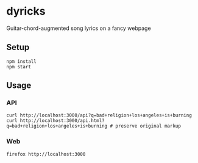 # dyricks

Guitar-chord-augmented song lyrics on a fancy webpage

## Setup

```
npm install
npm start
```

## Usage

### API

```
curl http://localhost:3000/api?q=bad+religion+los+angeles+is+burning
curl http://localhost:3000/api.html?q=bad+religion+los+angeles+is+burning # preserve original markup
```

### Web

```
firefox http://localhost:3000
```
